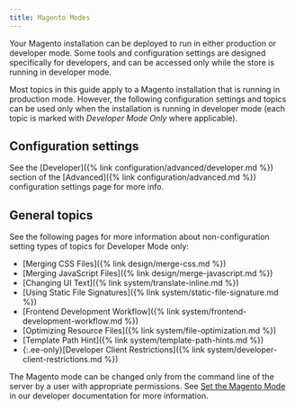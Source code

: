 ```yaml
---
title: Magento Modes
---
```


Your Magento installation can be deployed to run in either production or developer mode. Some tools and configuration settings are designed specifically for developers, and can be accessed only while the store is running in developer mode.

Most topics in this guide apply to a Magento installation that is running in production mode. However, the following configuration settings and topics can be used only when the installation is running in developer mode (each topic is marked  with _Developer Mode Only_ where applicable).

## Configuration settings

See the [Developer]({% link configuration/advanced/developer.md %}) section of the [Advanced]({% link configuration/advanced.md %}) configuration settings page for more info.

## General topics

See the following pages for more information about non-configuration setting types of topics for Developer Mode only:

- [Merging CSS Files]({% link design/merge-css.md %})
- [Merging JavaScript Files]({% link design/merge-javascript.md %})
- [Changing UI Text]({% link system/translate-inline.md %})
- [Using Static File Signatures]({% link system/static-file-signature.md %})
- [Frontend Development Workflow]({% link system/frontend-development-workflow.md %})
- [Optimizing Resource Files]({% link system/file-optimization.md %})
- [Template Path Hint]({% link system/template-path-hints.md %})
- {:.ee-only}[Developer Client Restrictions]({% link system/developer-client-restrictions.md %})

The Magento mode can be changed only from the command line of the server by a user with appropriate permissions. See [Set the Magento Mode](http://devdocs.magento.com/guides/v2.3/config-guide/cli/config-cli-subcommands-mode.html) in our developer documentation for more information.
